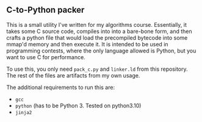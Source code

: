 ## C-to-Python packer

This is a small utility I've written for my algorithms course. Essentially, it
takes some C source code, compiles into into a bare-bone form, and then crafts
a python file that would load the precompiled bytecode into some mmap'd memory
and then execute it. It is intended to be used in programming contests, where
the only language allowed is Python, but you want to use C for performance.

To use this, you only need `pack_c.py` and `linker.ld` from this repository.
The rest of the files are artifacts from my own usage.

The additional requirements to run this are:
 - `gcc`
 - `python` (has to be Python 3. Tested on python3.10)
 - `jinja2`
